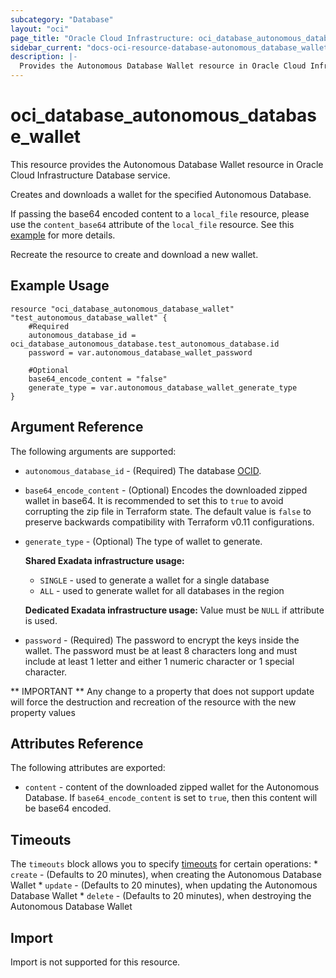 ```yaml
---
subcategory: "Database"
layout: "oci"
page_title: "Oracle Cloud Infrastructure: oci_database_autonomous_database_wallet"
sidebar_current: "docs-oci-resource-database-autonomous_database_wallet"
description: |-
  Provides the Autonomous Database Wallet resource in Oracle Cloud Infrastructure Database service
---
```


# oci_database_autonomous_database_wallet
This resource provides the Autonomous Database Wallet resource in Oracle Cloud Infrastructure Database service.

Creates and downloads a wallet for the specified Autonomous Database.

If passing the base64 encoded content to a `local_file` resource, please use the `content_base64` attribute of the `local_file` resource.
See this [example](https://github.com/oracle/terraform-provider-oci/blob/master/examples/database/adb/autonomous_data_warehouse_wallet.tf) for more details.

Recreate the resource to create and download a new wallet.

## Example Usage

```hcl
resource "oci_database_autonomous_database_wallet" "test_autonomous_database_wallet" {
	#Required
	autonomous_database_id = oci_database_autonomous_database.test_autonomous_database.id
	password = var.autonomous_database_wallet_password

	#Optional
	base64_encode_content = "false"
	generate_type = var.autonomous_database_wallet_generate_type
}
```

## Argument Reference

The following arguments are supported:

* `autonomous_database_id` - (Required) The database [OCID](https://docs.cloud.oracle.com/iaas/Content/General/Concepts/identifiers.htm).
* `base64_encode_content` - (Optional) Encodes the downloaded zipped wallet in base64. It is recommended to set this to `true` to avoid corrupting the zip file in Terraform state. The default value is `false` to preserve backwards compatibility with Terraform v0.11 configurations.
* `generate_type` - (Optional) The type of wallet to generate.

	**Shared Exadata infrastructure usage:**
	* `SINGLE` - used to generate a wallet for a single database
	* `ALL` - used to generate wallet for all databases in the region

	**Dedicated Exadata infrastructure usage:** Value must be `NULL` if attribute is used. 
* `password` - (Required) The password to encrypt the keys inside the wallet. The password must be at least 8 characters long and must include at least 1 letter and either 1 numeric character or 1 special character.


** IMPORTANT **
Any change to a property that does not support update will force the destruction and recreation of the resource with the new property values

## Attributes Reference

The following attributes are exported:

* `content` - content of the downloaded zipped wallet for the Autonomous Database. If `base64_encode_content` is set to `true`, then this content will be base64 encoded.

## Timeouts

The `timeouts` block allows you to specify [timeouts](https://registry.terraform.io/providers/hashicorp/oci/latest/docs/guides/changing_timeouts) for certain operations:
	* `create` - (Defaults to 20 minutes), when creating the Autonomous Database Wallet
	* `update` - (Defaults to 20 minutes), when updating the Autonomous Database Wallet
	* `delete` - (Defaults to 20 minutes), when destroying the Autonomous Database Wallet


## Import

Import is not supported for this resource.

